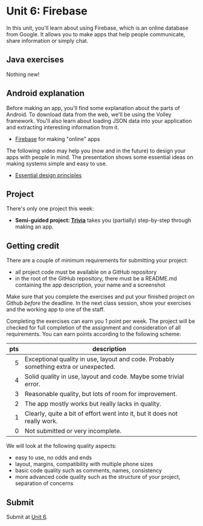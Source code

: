 # Unit 6: Firebase

In this unit, you'll learn about using Firebase, which is an online database from Google. It allows you to make apps that help people communicate, share information or simply chat.


## Java exercises

Nothing new!


## Android explanation

Before making an app, you'll find some explanation about the parts of Android. To download data from the web, we'll be using the Volley framework. You'll also learn about loading JSON data into your application and extracting interesting information from it.

- [Firebase](/android-reference/firebase) for making "online" apps

The following video may help you (now and in the future) to design your apps with people in mind. The presentation shows some essential ideas on making systems simple and easy to use.

- [Essential design principles](https://developer.apple.com/videos/play/design/802/)


## Project

There's only one project this week:

- **Semi-guided project: [Trivia](/guided/trivia)** takes you (partially) step-by-step through making an app.


## Getting credit

There are a couple of minimum requirements for submitting your project:

- all project code must be available on a GitHub repository
- in the root of the GitHub repository, there must be a README.md containing the app description, your name and a screenshot

Make sure that you complete the exercises and put your finished project on Github *before* the deadline. In the next class session, show your exercises and the working app to one of the staff.

Completing the exercises can earn you 1 point per week. The project will be checked for full completion of the assignment and consideration of all requirements. You can earn points according to the following scheme:

| pts | description                                                                          |  
| --: | ------------------------------------------------------------------------------------ |  
|   5 | Exceptional quality in use, layout and code. Probably something extra or unexpected. |  
|   4 | Solid quality in use, layout and code. Maybe some trivial error.                     |  
|   3 | Reasonable quality, but lots of room for improvement.                                |  
|   2 | The app mostly works but really lacks in quality.                                    |  
|   1 | Clearly, quite a bit of effort went into it, but it does not really work.            |  
|   0 | Not submitted or very incomplete.                                                    |  

We will look at the following quality aspects:

- easy to use, no odds and ends
- layout, margins, compatibility with multiple phone sizes
- basic code quality such as comments, names, consistency
- more advanced code quality such as the structure of your project, separation of concerns


## Submit

Submit at [Unit 6](/submit/unit-6).


<!--

- Choose one of these to implement in your final app: (TODO)
    - [Sound effects]()
    - [Camera]()
    - [Text-to-speech]()
    - [Graphics]()
    - [Maps]()
    - [Gestures]()
    - [Notifications]()
    - [Services]()

-->
